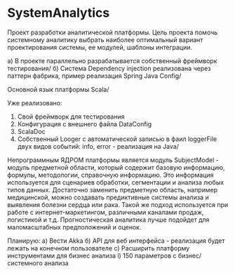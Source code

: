 # SystemAnalytics

Проект разработки аналитической платформы. Цель проекта помочь системному аналитику
 выбрать наиболее оптимальный вариант проектирования системы, ее модулей, шаблоны интеграции.
 
а) В проекте параллельно разрабатывается собственный фреймворк тестирования/
б) Система Dependency injection реализована через паттерн фабрика, пример реализация Spring Java Config/

Основной язык платформы Scala/

Уже реализовано:
1. Свой фреймворк для тестирования
2. Конфигурация с внешнего файла DataConfig
3. ScalaDoc
4. Собственный Looger  с автоматической записью в фаил loggerFile двух видов событий: info, error - реализация на Java/

Непрограммным ЯДРОМ платформы является модуль SubjectModel - модуль предметной области, который содержит базовую информацию, формулы, методологии, справочную информацию. 
Это информация используется для сценариев обработки, сегментации и анализа любых типов данных.
Достаточно заменить предметную область, например медицинской, можно создавать предиктивные системы анализа и выявления болезни сердца или рака. 
Такой же подход используется при работе с интернет-маркетингом, различными каналами продаж, логистикой и т.д.
Прогностическая аналитика лучше подойдет для маломасштабных предположений и оценок. 
 


Планирую:
а) Вести Akka
б) API для веб интерфейса - реализация будет лежать на конечном пользователе
с) Расширить платформу инструментами для бизнес анализа
l) 150 параметров с бизнес/системного анализа

